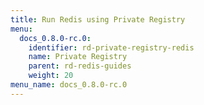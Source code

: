 ```yaml
---
title: Run Redis using Private Registry
menu:
  docs_0.8.0-rc.0:
    identifier: rd-private-registry-redis
    name: Private Registry
    parent: rd-redis-guides
    weight: 20
menu_name: docs_0.8.0-rc.0
---
```

